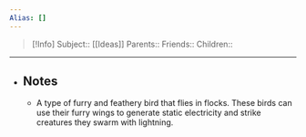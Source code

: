 ```yaml
---
Alias: []
---
```

> [!Info]
> Subject:: [[Ideas]]
> Parents:: 
> Friends:: 
> Children:: 
---
- ## Notes
	- A type of furry and feathery bird that flies in flocks. These birds can use their furry wings to generate static electricity and strike creatures they swarm with lightning. 